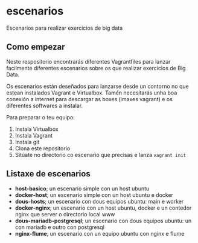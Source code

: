 # escenarios
Escenarios para realizar exercicios de big data

## Como empezar
Neste respositorio encontrarás diferentes Vagrantfiles para lanzar facilmente diferentes escenarios sobre os que realizar exercicios de Big Data.

Os escenarios están deseñados para lanzarse desde un contorno no que estean instalados Vagrant e Virtualbox. Tamén necesitarás unha boa conexión a internet para descargar as boxes (imaxes vagrant) e os diferentes softwares a instalar.

Para preparar o teu equipo:
1. Instala Virtualbox
2. Instala Vagrant
3. Instala git
4. Clona este repositorio
5. Sitúate no directorio co escenario que precisas e lanza `vagrant init`

## Listaxe de escenarios
* **host-basico**; un escenario simple con un host ubuntu
* **docker-host**; un escenario simple con un host ubuntu e docker
* **dous-hosts**; un escenario con dous equipos ubuntu: main e worker
* **docker-nginx**; un escenario con un host ubuntu, docker e un contedor nginx que server o directorio local www
* **dous-mariadb-postgresql**; un escenario con dous equipos ubuntu: un con mariadb e outro con postgresql
* **nginx-flume**; un escenario con un equipo ubuntu con nginx e flume
